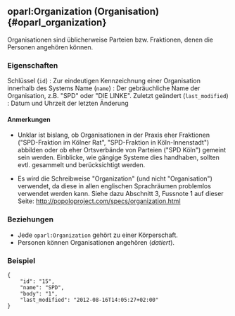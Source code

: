 oparl:Organization (Organisation)  {#oparl_organization}
--------------------------------

Organisationen sind üblicherweise Parteien bzw. Fraktionen, denen die 
Personen angehören können.

### Eigenschaften ###

Schlüssel (`id`)
:   Zur eindeutigen Kennzeichnung einer Organisation innerhalb des 
    Systems
Name (`name`)
:   Der gebräuchliche Name der Organisation, z.B. "SPD" oder "DIE LINKE".
Zuletzt geändert (`last_modified`)
:   Datum und Uhrzeit der letzten Änderung

#### Anmerkungen ####

* Unklar ist bislang, ob Organisationen in der Praxis eher Fraktionen 
("SPD-Fraktion im Kölner Rat", "SPD-Fraktion in Köln-Innenstadt") abbilden 
oder ob eher Ortsverbände von Parteien ("SPD Köln") gemeint sein werden. 
Einblicke, wie gängige Systeme dies handhaben, sollten evtl. gesammelt und 
berücksichtigt werden.

* Es wird die Schreibweise "Organization" (und nicht "Organisation") verwendet, da diese in allen englischen Sprachräumen problemlos verwendet werden kann. Siehe dazu Abschnitt 3, Fussnote 1 auf dieser Seite: http://popoloproject.com/specs/organization.html

### Beziehungen ###

* Jede `oparl:Organization` gehört zu einer Körperschaft.
* Personen können Organisationen angehören (*datiert*).

### Beispiel ###

~~~~~  {#organization_ex1 .json}
{
    "id": "15",
    "name": "SPD",
    "body": "1",
    "last_modified": "2012-08-16T14:05:27+02:00"
}
~~~~~

